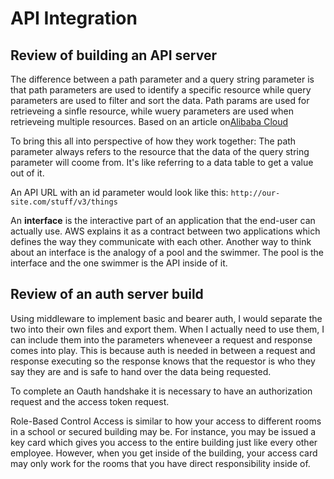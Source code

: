 # API Integration

## Review of building an API server

The difference between a path parameter and a query string parameter is that path parameters are used to identify a specific resource while query parameters are used to filter and sort the data. Path params are used for retrieveing a sinfle resource, while wuery parameters are used when retrieveing multiple resources. Based on an article on[Alibaba Cloud](https://www.alibabacloud.com/topic-center/dev-faq/ghgfdxwc43-when-do-i-use-path-params-vs-query-params-in-a-restful-api#:~:text=Path%20params%20are%20used%20to,used%20when%20retrieving%20multiple%20resources.)

To bring this all into perspective of how they work together: The path parameter always refers to the resource that the data of the query string parameter will coome from. It's like referring to a data table to get a value out of it.

An API URL with an id parameter would look like this: `http://our-site.com/stuff/v3/things`

An **interface** is the interactive part of an application that the end-user can actually use. AWS explains it as a contract between two applications which defines the way they communicate with each other. Another way to think about an interface is the analogy of a pool and the swimmer. The pool is the interface and the one swimmer is the API inside of it.

## Review of an auth server build

Using middleware to implement basic and bearer auth, I would separate the two into their own files and export them. When I actually need to use them, I can include them into the parameters wheneveer a request and response comes into play. This is because auth is needed in between a request and response executing so the response knows that the requestor is who they say they are and is safe to hand over the data being requested.

To complete an Oauth handshake it is necessary to have an authorization request and the access token request.

Role-Based Control Access is similar to how your access to different rooms in a school or secured building may be. For instance, you may be issued a key card which gives you access to the entire building just like every other employee. However, when you get inside of the building, your access card may only work for the rooms that you have direct responsibility inside of.